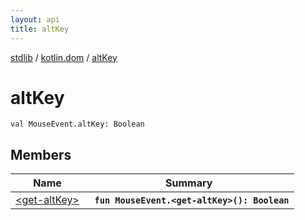 ```yaml
---
layout: api
title: altKey
---
```

[stdlib](../../index.md) / [kotlin.dom](../index.md) / [altKey](index.md)

# altKey

```
val MouseEvent.altKey: Boolean
```

## Members

| Name | Summary |
|------|---------|
|[&lt;get-altKey&gt;](_get-altKey_.md)|&nbsp;&nbsp;**`fun MouseEvent.<get-altKey>(): Boolean`**<br>|

